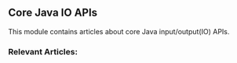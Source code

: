 ## Core Java IO APIs

This module contains articles about core Java input/output(IO) APIs.

### Relevant Articles: